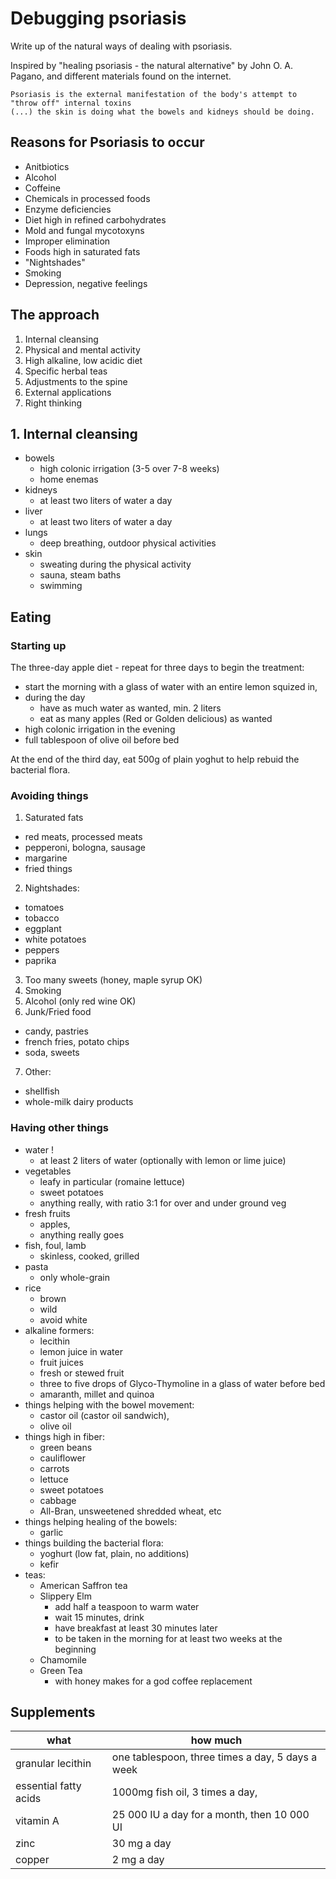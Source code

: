 # Debugging psoriasis

Write up of the natural ways of dealing with psoriasis.

Inspired by "healing psoriasis - the natural alternative" by John O. A. Pagano, and different materials found on the internet.

```
Psoriasis is the external manifestation of the body's attempt to "throw off" internal toxins 
(...) the skin is doing what the bowels and kidneys should be doing.
```

## Reasons for Psoriasis to occur

- Anitbiotics
- Alcohol
- Coffeine
- Chemicals in processed foods
- Enzyme deficiencies
- Diet high in refined carbohydrates
- Mold and fungal mycotoxyns
- Improper elimination
- Foods high in saturated fats
- "Nightshades"
- Smoking
- Depression, negative feelings


## The approach

1. Internal cleansing
2. Physical and mental activity
3. High alkaline, low acidic diet
4. Specific herbal teas
5. Adjustments to the spine
6. External applications
7. Right thinking

## 1. Internal cleansing

- bowels
  - high colonic irrigation (3-5 over 7-8 weeks)
  - home enemas
- kidneys
  - at least two liters of water a day 
- liver
  - at least two liters of water a day
- lungs
  - deep breathing, outdoor physical activities
- skin
  - sweating during the physical activity
  - sauna, steam baths
  - swimming

## Eating

### Starting up

The three-day apple diet - repeat for three days to begin the treatment:
- start the morning with a glass of water with an entire lemon squized in,
- during the day
  - have as much water as wanted, min. 2 liters
  - eat as many apples (Red or Golden delicious) as wanted
- high colonic irrigation in the evening
- full tablespoon of olive oil before bed

At the end of the third day, eat 500g of plain yoghut to help rebuid the bacterial flora.

### Avoiding things

1. Saturated fats
  - red meats, processed meats
  - pepperoni, bologna, sausage
  - margarine
  - fried things
2. Nightshades:
  - tomatoes
  - tobacco
  - eggplant
  - white potatoes
  - peppers
  - paprika
3. Too many sweets (honey, maple syrup OK)
4. Smoking
5. Alcohol (only red wine OK)
6. Junk/Fried food
  - candy, pastries
  - french fries, potato chips
  - soda, sweets
7. Other:
  - shellfish
  - whole-milk dairy products

### Having other things

- water !
  - at least 2 liters of water (optionally with lemon or lime juice) 
- vegetables
  - leafy in particular (romaine lettuce)
  - sweet potatoes
  - anything really, with ratio 3:1 for over and under ground veg
- fresh fruits
  - apples, 
  - anything really goes
- fish, foul, lamb
  - skinless, cooked, grilled
- pasta
  - only whole-grain
- rice
  - brown
  - wild
  - avoid white
- alkaline formers:
  - lecithin
  - lemon juice in water
  - fruit juices
  - fresh or stewed fruit
  - three to five drops of Glyco-Thymoline in a glass of water before bed
  - amaranth, millet and quinoa
- things helping with the bowel movement:
  - castor oil (castor oil sandwich),
  - olive oil
- things high in fiber:
  - green beans
  - cauliflower
  - carrots
  - lettuce
  - sweet potatoes
  - cabbage
  - All-Bran, unsweetened shredded wheat, etc
- things helping healing of the bowels:
  - garlic
- things building the bacterial flora:
  - yoghurt (low fat, plain, no additions)
  - kefir
- teas:
  - American Saffron tea
  - Slippery Elm
    - add half a teaspoon to warm water
    - wait 15 minutes, drink
    - have breakfast at least 30 minutes later
    - to be taken in the morning for at least two weeks at the beginning
  - Chamomile
  - Green Tea
    - with honey makes for a god coffee replacement

## Supplements

what | how much
--- | ---
granular lecithin | one tablespoon, three times a day, 5 days a week
essential fatty acids | 1000mg fish oil, 3 times a day,
vitamin A | 25 000 IU a day for a month, then 10 000 UI
zinc | 30 mg a day
copper | 2 mg a day 
